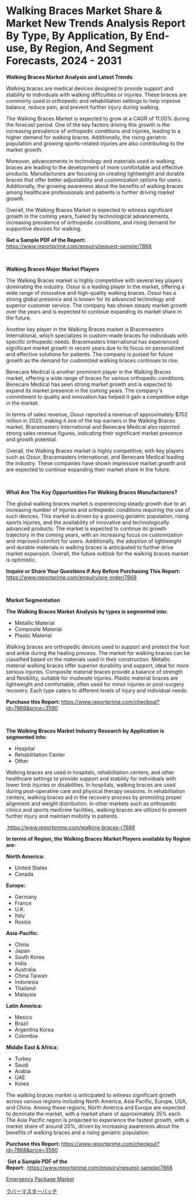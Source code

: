 <p><h1>Walking Braces Market Share & Market New Trends Analysis Report By Type, By Application, By End-use, By Region, And Segment Forecasts, 2024 - 2031</h1></p><p><strong>Walking Braces Market Analysis and Latest Trends</strong></p>
<p><p>Walking braces are medical devices designed to provide support and stability to individuals with walking difficulties or injuries. These braces are commonly used in orthopedic and rehabilitation settings to help improve balance, reduce pain, and prevent further injury during walking.</p><p>The Walking Braces Market is expected to grow at a CAGR of 11.00% during the forecast period. One of the key factors driving this growth is the increasing prevalence of orthopedic conditions and injuries, leading to a higher demand for walking braces. Additionally, the rising geriatric population and growing sports-related injuries are also contributing to the market growth.</p><p>Moreover, advancements in technology and materials used in walking braces are leading to the development of more comfortable and effective products. Manufacturers are focusing on creating lightweight and durable braces that offer better adjustability and customization options for users. Additionally, the growing awareness about the benefits of walking braces among healthcare professionals and patients is further driving market growth.</p><p>Overall, the Walking Braces Market is expected to witness significant growth in the coming years, fueled by technological advancements, increasing prevalence of orthopedic conditions, and rising demand for supportive devices for walking.</p></p>
<p><strong>Get a Sample PDF of the Report:&nbsp;</strong> <a href="https://www.reportprime.com/enquiry/request-sample/7868">https://www.reportprime.com/enquiry/request-sample/7868</a></p>
<p>&nbsp;</p>
<p><strong>Walking Braces Major Market Players</strong></p>
<p><p>The Walking Braces market is highly competitive with several key players dominating the industry. Ossur is a leading player in the market, offering a wide range of innovative and high-quality walking braces. Ossur has a strong global presence and is known for its advanced technology and superior customer service. The company has shown steady market growth over the years and is expected to continue expanding its market share in the future.</p><p>Another key player in the Walking Braces market is Bracemasters International, which specializes in custom-made braces for individuals with specific orthopedic needs. Bracemasters International has experienced significant market growth in recent years due to its focus on personalized and effective solutions for patients. The company is poised for future growth as the demand for customized walking braces continues to rise.</p><p>Benecare Medical is another prominent player in the Walking Braces market, offering a wide range of braces for various orthopedic conditions. Benecare Medical has seen strong market growth and is expected to expand its market presence in the coming years. The company's commitment to quality and innovation has helped it gain a competitive edge in the market.</p><p>In terms of sales revenue, Ossur reported a revenue of approximately $702 million in 2020, making it one of the top earners in the Walking Braces market. Bracemasters International and Benecare Medical also reported strong sales revenue figures, indicating their significant market presence and growth potential.</p><p>Overall, the Walking Braces market is highly competitive, with key players such as Ossur, Bracemasters International, and Benecare Medical leading the industry. These companies have shown impressive market growth and are expected to continue expanding their market share in the future.</p></p>
<p>&nbsp;</p>
<p><strong>What Are The Key Opportunities For Walking Braces Manufacturers?</strong></p>
<p><p>The global walking braces market is experiencing steady growth due to an increasing number of injuries and orthopedic conditions requiring the use of such devices. This market is driven by a growing geriatric population, rising sports injuries, and the availability of innovative and technologically advanced products. The market is expected to continue its growth trajectory in the coming years, with an increasing focus on customization and improved comfort for users. Additionally, the adoption of lightweight and durable materials in walking braces is anticipated to further drive market expansion. Overall, the future outlook for the walking braces market is optimistic.</p></p>
<p><strong>Inquire or Share Your Questions If Any Before Purchasing This Report:</strong> <a href="https://www.reportprime.com/enquiry/pre-order/7868">https://www.reportprime.com/enquiry/pre-order/7868</a></p>
<p>&nbsp;</p>
<p><strong>Market Segmentation</strong></p>
<p><strong>The Walking Braces Market Analysis by types is segmented into:</strong></p>
<p><ul><li>Metallic Material</li><li>Composite Material</li><li>Plastic Material</li></ul></p>
<p><p>Walking braces are orthopedic devices used to support and protect the foot and ankle during the healing process. The market for walking braces can be classified based on the materials used in their construction. Metallic material walking braces offer superior durability and support, ideal for more serious injuries. Composite material braces provide a balance of strength and flexibility, suitable for moderate injuries. Plastic material braces are lightweight and comfortable, often used for minor injuries or post-surgery recovery. Each type caters to different levels of injury and individual needs.</p></p>
<p><strong>Purchase this Report:&nbsp;</strong><a href="https://www.reportprime.com/checkout?id=7868&price=3590">https://www.reportprime.com/checkout?id=7868&price=3590</a></p>
<p>&nbsp;</p>
<p><strong>The Walking Braces Market Industry Research by Application is segmented into:</strong></p>
<p><ul><li>Hospital</li><li>Rehabilitation Center</li><li>Other</li></ul></p>
<p><p>Walking braces are used in hospitals, rehabilitation centers, and other healthcare settings to provide support and stability for individuals with lower limb injuries or disabilities. In hospitals, walking braces are used during post-operative care and physical therapy sessions. In rehabilitation centers, walking braces aid in the recovery process by promoting proper alignment and weight distribution. In other markets such as orthopedic clinics and sports medicine facilities, walking braces are utilized to prevent further injury and maintain mobility in patients.</p></p>
<p><a href="https://www.reportprime.com/walking-braces-r7868">&nbsp;https://www.reportprime.com/walking-braces-r7868</a></p>
<p><strong>In terms of Region, the Walking Braces Market Players available by Region are:</strong></p>
<p>
    <p> <strong> North America: </strong>
        <ul>
            <li>United States</li>
            <li>Canada</li>
        </ul>
        </p> 
    <p> <strong> Europe: </strong>
        <ul>
            <li>Germany</li>
            <li>France</li>
            <li>U.K.</li>
            <li>Italy</li>
            <li>Russia</li>
        </ul>
        </p> 
    <p> <strong> Asia-Pacific: </strong>
        <ul>
            <li>China</li>
            <li>Japan</li>
            <li>South Korea</li>
            <li>India</li>
            <li>Australia</li>
            <li>China Taiwan</li>
            <li>Indonesia</li>
            <li>Thailand</li>
            <li>Malaysia</li>
        </ul>
        </p> 
    <p> <strong> Latin America: </strong>
        <ul>
            <li>Mexico</li>
            <li>Brazil</li>
            <li>Argentina Korea</li>
            <li>Colombia</li>
        </ul>
        </p> 
    <p> <strong> Middle East & Africa: </strong>
        <ul>
            <li>Turkey</li>
            <li>Saudi</li>
            <li>Arabia</li>
            <li>UAE</li>
            <li>Korea</li>
        </ul>
    </p>
    </p>
<p><p>The walking braces market is anticipated to witness significant growth across various regions including North America, Asia Pacific, Europe, USA, and China. Among these regions, North America and Europe are expected to dominate the market, with a market share of approximately 35% each. The Asia Pacific region is projected to experience the fastest growth, with a market share of around 20%, driven by increasing awareness about the benefits of walking braces and a rising geriatric population.</p></p>
<p><strong>Purchase this Report: </strong><a href="https://www.reportprime.com/checkout?id=7868&price=3590">https://www.reportprime.com/checkout?id=7868&price=3590</a></p>
<p>&nbsp;<strong>Get a Sample PDF of the Report:&nbsp;&nbsp;</strong><a href="https://www.reportprime.com/enquiry/request-sample/7868">https://www.reportprime.com/enquiry/request-sample/7868</a></p>
<p><strong></strong></p>
<p><p><a href="https://github.com/BryceTownsendr/Market-Research-Report-List-4/blob/main/emergency-package-market.md">Emergency Package Market</a></p><p><a href="https://github.com/ksxzwxabcuynh011/Market-Research-Report-List-1/blob/main/178133829701.md">ラバーマスターバッチ</a></p></p>